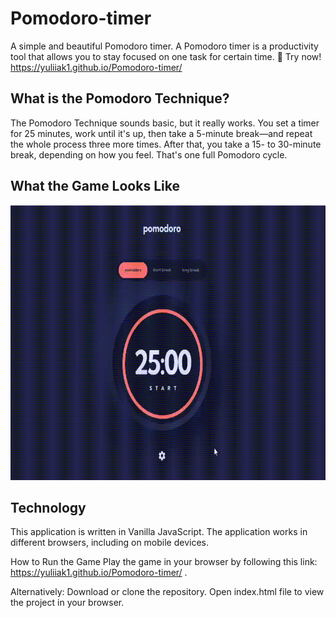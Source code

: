 # Pomodoro-timer
A simple and beautiful Pomodoro timer. A Pomodoro timer is a productivity tool that allows you to stay focused on one task for certain time.
🚀 Try now! https://yuliiak1.github.io/Pomodoro-timer/

<h2>What is the Pomodoro Technique?</h2>
The Pomodoro Technique sounds basic, but it really works. You set a timer for 25 minutes, work until it's up, then take a 5-minute break—and repeat the whole process three more times. After that, you take a 15- to 30-minute break, depending on how you feel. That's one full Pomodoro cycle. 

<h2>What the Game Looks Like</h2>
<img src="https://github.com/YuliiaK1/Pomodoro-timer/blob/da86281098822b8b391d629c35b630af6aba9797/image/Pomodoro.gif?raw=true" width="740" height="440" />

<h2>Technology</h2>
This application is written in Vanilla JavaScript. The application works in different browsers, including on mobile devices.

How to Run the Game
Play the game in your browser by following this link: https://yuliiak1.github.io/Pomodoro-timer/  .

Alternatively:
Download or clone the repository.
Open index.html file to view the project in your browser.
